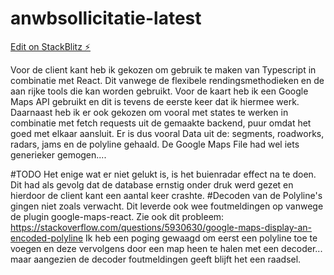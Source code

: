 # anwbsollicitatie-latest

[Edit on StackBlitz ⚡️](https://stackblitz.com/edit/anwbsollicitatie-latest)

Voor de client kant heb ik gekozen om gebruik te maken van Typescript in combinatie met React.
Dit vanwege de flexibele rendingsmethodieken en de aan rijke tools die kan worden gebruikt.
Voor de kaart heb ik een Google Maps API gebruikt en dit is tevens de eerste keer dat ik hiermee werk.
Daarnaast heb ik er ook gekozen om vooral met states te werken in combinatie met fetch requests uit de gemaakte backend, puur omdat het goed met elkaar aansluit.
Er is dus vooral Data uit de: segments, roadworks, radars, jams en de polyline gehaald.
De Google Maps File had wel iets generieker gemogen....


#TODO Het enige wat er niet gelukt is, is het buienradar effect na te doen. Dit had als gevolg dat de database ernstig onder druk werd gezet en hierdoor de client kant een aantal keer crashte.
#Decoden van de Polyline's gingen niet zoals verwacht. Dit leverde ook wee foutmeldingen op vanwege de plugin google-maps-react. Zie ook dit probleem: https://stackoverflow.com/questions/5930630/google-maps-display-an-encoded-polyline Ik heb een poging gewaagd om eerst een polyline toe te voegen en deze vervolgens door een map heen te halen met een decoder... maar aangezien de decoder foutmeldingen geeft blijft het een raadsel.